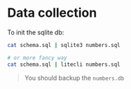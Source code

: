 # Data collection

To init the sqlite db:

```sh
cat schema.sql | sqlite3 numbers.sql

# or more fancy way
cat schema.sql | litecli numbers.sql
```

> You should backup the `numbers.db`
